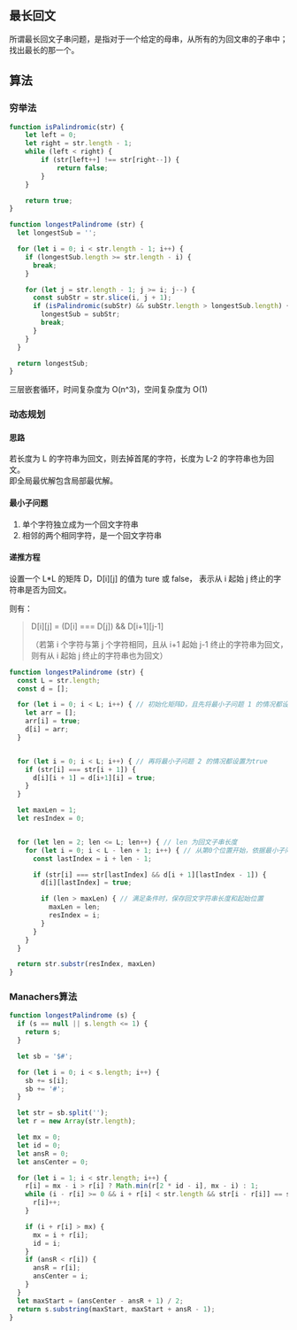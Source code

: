 ## 最长回文

所谓最长回文子串问题，是指对于一个给定的母串，从所有的为回文串的子串中；找出最长的那一个。

## 算法

### 穷举法

```js
function isPalindromic(str) {
    let left = 0;
    let right = str.length - 1;
    while (left < right) {
        if (str[left++] !== str[right--]) {
            return false;
        }
    }

    return true;
}

function longestPalindrome (str) {
  let longestSub = '';

  for (let i = 0; i < str.length - 1; i++) {
    if (longestSub.length >= str.length - i) {
      break;
    }

    for (let j = str.length - 1; j >= i; j--) {
      const subStr = str.slice(i, j + 1);
      if (isPalindromic(subStr) && subStr.length > longestSub.length) {
        longestSub = subStr;
        break;
      }
    }
  }

  return longestSub;
}
```

三层嵌套循环，时间复杂度为 O\(n^3\)，空间复杂度为 O\(1\)

### 动态规划

#### 思路

若长度为 L 的字符串为回文，则去掉首尾的字符，长度为 L-2 的字符串也为回文。  
即全局最优解包含局部最优解。

#### 最小子问题

1. 单个字符独立成为一个回文字符串
2. 相邻的两个相同字符，是一个回文字符串

#### 递推方程

设置一个 L\*L 的矩阵 D，D\[i\]\[j\] 的值为 ture 或 false， 表示从 i 起始 j 终止的字符串是否为回文。

则有：

> D\[i\]\[j\] = \(D\[i\] === D\[j\]\) && D\[i+1\]\[j-1\]
>
> （若第 i 个字符与第 j 个字符相同，且从 i+1 起始 j-1 终止的字符串为回文，则有从 i 起始 j 终止的字符串也为回文）

```js
function longestPalindrome (str) {
  const L = str.length;
  const d = [];

  for (let i = 0; i < L; i++) { // 初始化矩阵D，且先将最小子问题 1 的情况都设置为 true
    let arr = [];
    arr[i] = true;
    d[i] = arr;
  }


  for (let i = 0; i < L; i++) { // 再将最小子问题 2 的情况都设置为true
    if (str[i] === str[i + 1]) {
      d[i][i + 1] = d[i+1][i] = true;
    }
  }

  let maxLen = 1;
  let resIndex = 0;


  for (let len = 2; len <= L; len++) { // len 为回文子串长度
    for (let i = 0; i < L - len + 1; i++) { // 从第0个位置开始，依据最小子问题1、2来依次检查回文字符串
      const lastIndex = i + len - 1;

      if (str[i] === str[lastIndex] && d[i + 1][lastIndex - 1]) {
        d[i][lastIndex] = true;

        if (len > maxLen) { // 满足条件时，保存回文字符串长度和起始位置
          maxLen = len;
          resIndex = i;
        }
      }
    }
  }

  return str.substr(resIndex, maxLen)
}
```

### Manachers算法

```js
function longestPalindrome (s) {
  if (s == null || s.length <= 1) {
    return s;
  }

  let sb = '$#';

  for (let i = 0; i < s.length; i++) {
    sb += s[i];
    sb += '#';
  }

  let str = sb.split('');
  let r = new Array(str.length);

  let mx = 0;
  let id = 0;
  let ansR = 0;
  let ansCenter = 0;

  for (let i = 1; i < str.length; i++) {
    r[i] = mx - i > r[i] ? Math.min(r[2 * id - i], mx - i) : 1;
    while (i - r[i] >= 0 && i + r[i] < str.length && str[i - r[i]] == str[i + r[i]]) {
      r[i]++;
    }

    if (i + r[i] > mx) {
      mx = i + r[i];
      id = i;
    }
    if (ansR < r[i]) {
      ansR = r[i];
      ansCenter = i;
    }
  }
  let maxStart = (ansCenter - ansR + 1) / 2;
  return s.substring(maxStart, maxStart + ansR - 1);
}
```



